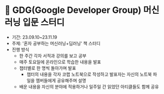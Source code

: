 # 👥 GDG(Google Developer Group) 머신러닝 입문 스터디

- 기간: 23.09.10~23.11.19
- 주제: '혼자 공부하는 머신러닝+딥러닝' 책 스터디
- 진행 방식
  - 한 주간 각자 서적과 강의를 보고 공부
  - 매주 토요일에 온라인으로 학습한 내용을 발표
  - 챕터별로 한 명씩 돌아가며 발표
    - 챕터의 내용을 각자 코랩 노트북으로 작성하고 발표자는 자신의 노트북 파일을 멤버들에게 공유해주며 설명
  - 배운 내용을 자신의 분야에 적용하거나 일주일 간 읽었던 아티클들도 함께 공유   
